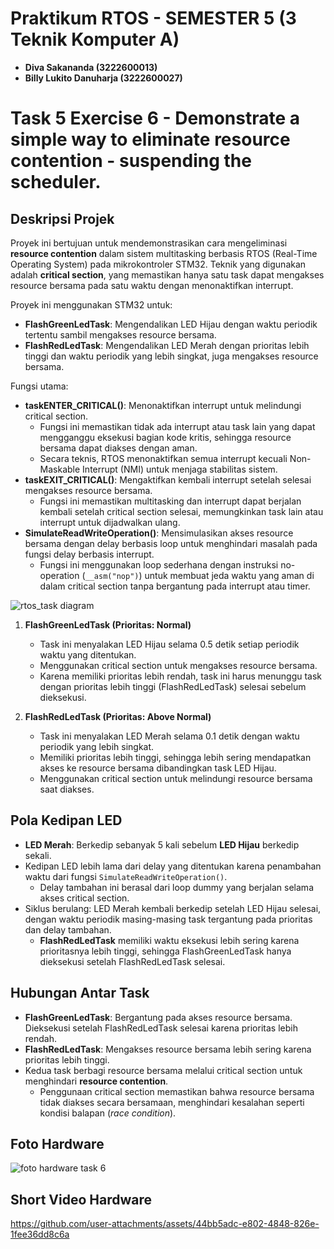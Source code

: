 # Praktikum RTOS - SEMESTER 5 (3 Teknik Komputer A)

- **Diva Sakananda (3222600013)**
- **Billy Lukito Danuharja (3222600027)**

# Task 5 Exercise 6 - Demonstrate a simple way to eliminate resource contention - suspending the scheduler.

## Deskripsi Projek
Proyek ini bertujuan untuk mendemonstrasikan cara mengeliminasi **resource contention** dalam sistem multitasking berbasis RTOS (Real-Time Operating System) pada mikrokontroler STM32. Teknik yang digunakan adalah **critical section**, yang memastikan hanya satu task dapat mengakses resource bersama pada satu waktu dengan menonaktifkan interrupt.

Proyek ini menggunakan STM32 untuk:
- **FlashGreenLedTask**: Mengendalikan LED Hijau dengan waktu periodik tertentu sambil mengakses resource bersama.
- **FlashRedLedTask**: Mengendalikan LED Merah dengan prioritas lebih tinggi dan waktu periodik yang lebih singkat, juga mengakses resource bersama.

Fungsi utama:
- **taskENTER_CRITICAL()**: Menonaktifkan interrupt untuk melindungi critical section.
  - Fungsi ini memastikan tidak ada interrupt atau task lain yang dapat mengganggu eksekusi bagian kode kritis, sehingga resource bersama dapat diakses dengan aman.
  - Secara teknis, RTOS menonaktifkan semua interrupt kecuali Non-Maskable Interrupt (NMI) untuk menjaga stabilitas sistem.
- **taskEXIT_CRITICAL()**: Mengaktifkan kembali interrupt setelah selesai mengakses resource bersama.
  - Fungsi ini memastikan multitasking dan interrupt dapat berjalan kembali setelah critical section selesai, memungkinkan task lain atau interrupt untuk dijadwalkan ulang.
- **SimulateReadWriteOperation()**: Mensimulasikan akses resource bersama dengan delay berbasis loop untuk menghindari masalah pada fungsi delay berbasis interrupt.
  - Fungsi ini menggunakan loop sederhana dengan instruksi no-operation (`__asm("nop")`) untuk membuat jeda waktu yang aman di dalam critical section tanpa bergantung pada interrupt atau timer.

![rtos_task diagram](https://github.com/user-attachments/assets/33d9a5e2-b3fc-4c24-8a00-f5e6ab444e35)

1. **FlashGreenLedTask (Prioritas: Normal)**
   - Task ini menyalakan LED Hijau selama 0.5 detik setiap periodik waktu yang ditentukan.
   - Menggunakan critical section untuk mengakses resource bersama.
   - Karena memiliki prioritas lebih rendah, task ini harus menunggu task dengan prioritas lebih tinggi (FlashRedLedTask) selesai sebelum dieksekusi.

2. **FlashRedLedTask (Prioritas: Above Normal)**
   - Task ini menyalakan LED Merah selama 0.1 detik dengan waktu periodik yang lebih singkat.
   - Memiliki prioritas lebih tinggi, sehingga lebih sering mendapatkan akses ke resource bersama dibandingkan task LED Hijau.
   - Menggunakan critical section untuk melindungi resource bersama saat diakses.

## Pola Kedipan LED
- **LED Merah**: Berkedip sebanyak 5 kali sebelum **LED Hijau** berkedip sekali.
- Kedipan LED lebih lama dari delay yang ditentukan karena penambahan waktu dari fungsi `SimulateReadWriteOperation()`.
  - Delay tambahan ini berasal dari loop dummy yang berjalan selama akses critical section.
- Siklus berulang: LED Merah kembali berkedip setelah LED Hijau selesai, dengan waktu periodik masing-masing task tergantung pada prioritas dan delay tambahan.
  - **FlashRedLedTask** memiliki waktu eksekusi lebih sering karena prioritasnya lebih tinggi, sehingga FlashGreenLedTask hanya dieksekusi setelah FlashRedLedTask selesai.

## Hubungan Antar Task
- **FlashGreenLedTask**: Bergantung pada akses resource bersama. Dieksekusi setelah FlashRedLedTask selesai karena prioritas lebih rendah.
- **FlashRedLedTask**: Mengakses resource bersama lebih sering karena prioritas lebih tinggi.
- Kedua task berbagi resource bersama melalui critical section untuk menghindari **resource contention**.
  - Penggunaan critical section memastikan bahwa resource bersama tidak diakses secara bersamaan, menghindari kesalahan seperti kondisi balapan (*race condition*).

## Foto Hardware
![foto hardware task 6](https://github.com/user-attachments/assets/9c4259d6-ec8d-46e1-8ea5-fbfb56483c3b)

## Short Video Hardware

https://github.com/user-attachments/assets/44bb5adc-e802-4848-826e-1fee36dd8c6a
